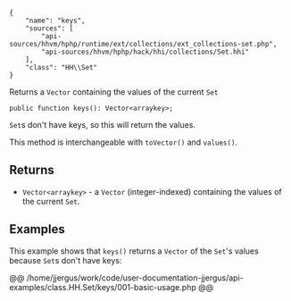 ``` yamlmeta
{
    "name": "keys",
    "sources": [
        "api-sources/hhvm/hphp/runtime/ext/collections/ext_collections-set.php",
        "api-sources/hhvm/hphp/hack/hhi/collections/Set.hhi"
    ],
    "class": "HH\\Set"
}
```




Returns a ` Vector ` containing the values of the current `` Set ``




``` Hack
public function keys(): Vector<arraykey>;
```




` Set `s don't have keys, so this will return the values.




This method is interchangeable with ` toVector() ` and `` values() ``.




## Returns




+ ` Vector<arraykey> ` - a `` Vector `` (integer-indexed) containing the values of the
  current ``` Set ```.




## Examples




This example shows that ` keys() ` returns a `` Vector `` of the ``` Set ```'s values because ```` Set ````s don't have keys:







@@ /home/jjergus/work/code/user-documentation-jjergus/api-examples/class.HH.Set/keys/001-basic-usage.php @@
<!-- HHAPIDOC -->
